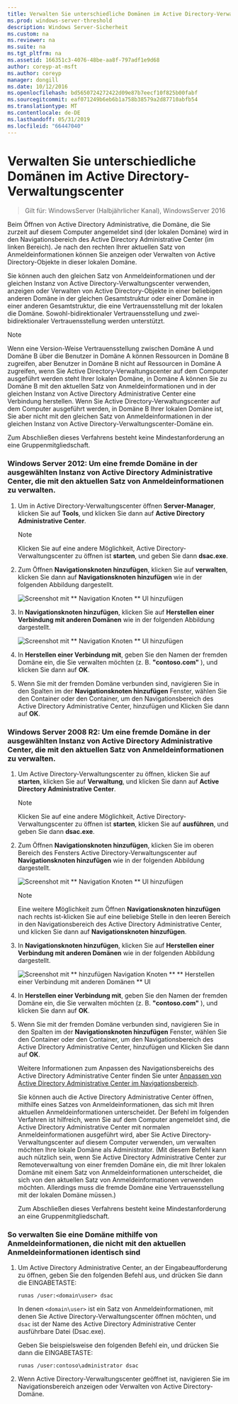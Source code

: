 ```yaml
---
title: Verwalten Sie unterschiedliche Domänen im Active Directory-Verwaltungscenter
ms.prod: windows-server-threshold
description: Windows Server-Sicherheit
ms.custom: na
ms.reviewer: na
ms.suite: na
ms.tgt_pltfrm: na
ms.assetid: 166351c3-4076-48be-aa8f-797adf1e9d68
author: coreyp-at-msft
ms.author: coreyp
manager: dongill
ms.date: 10/12/2016
ms.openlocfilehash: bd5650724272422d09e87b7eecf10f825b00fabf
ms.sourcegitcommit: eaf071249b6eb6b1a758b38579a2d87710abfb54
ms.translationtype: MT
ms.contentlocale: de-DE
ms.lasthandoff: 05/31/2019
ms.locfileid: "66447040"
---
```

# <a name="manage-different-domains-in-active-directory-administrative-center"></a>Verwalten Sie unterschiedliche Domänen im Active Directory-Verwaltungscenter

>Gilt für: WindowsServer (Halbjährlicher Kanal), WindowsServer 2016

  Beim Öffnen von Active Directory Administrative, die Domäne, die Sie zurzeit auf diesem Computer angemeldet sind \(der lokalen Domäne\) wird in den Navigationsbereich des Active Directory Administrative Center \(im linken Bereich\). Je nach den rechten Ihrer aktuellen Satz von Anmeldeinformationen können Sie anzeigen oder Verwalten von Active Directory-Objekte in dieser lokalen Domäne.

 Sie können auch den gleichen Satz von Anmeldeinformationen und der gleichen Instanz von Active Directory-Verwaltungscenter verwenden, anzeigen oder Verwalten von Active Directory-Objekte in einer beliebigen anderen Domäne in der gleichen Gesamtstruktur oder einer Domäne in einer anderen Gesamtstruktur, die eine Vertrauensstellung mit der lokalen die Domäne. Sowohl\-bidirektionaler Vertrauensstellung und zwei\-bidirektionaler Vertrauensstellung werden unterstützt.

> [!NOTE]
>  Wenn eine Version\-Weise Vertrauensstellung zwischen Domäne A und Domäne B über die Benutzer in Domäne A können Ressourcen in Domäne B zugreifen, aber Benutzer in Domäne B nicht auf Ressourcen in Domäne A zugreifen, wenn Sie Active Directory-Verwaltungscenter auf dem Computer ausgeführt werden steht Ihrer lokalen Domäne, in Domäne A können Sie zu Domäne B mit den aktuellen Satz von Anmeldeinformationen und in der gleichen Instanz von Active Directory Administrative Center eine Verbindung herstellen. Wenn Sie Active Directory-Verwaltungscenter auf dem Computer ausgeführt werden, in Domäne B Ihrer lokalen Domäne ist, Sie aber nicht mit den gleichen Satz von Anmeldeinformationen in der gleichen Instanz von Active Directory-Verwaltungscenter-Domäne ein.

 Zum Abschließen dieses Verfahrens besteht keine Mindestanforderung an eine Gruppenmitgliedschaft.

### <a name="windows-server-2012-to-manage-a-foreign-domain-in-the-selected-instance-of-active-directory-administrative-center-using-the-current-set-of-logon-credentials"></a>Windows Server 2012: Um eine fremde Domäne in der ausgewählten Instanz von Active Directory Administrative Center, die mit den aktuellen Satz von Anmeldeinformationen zu verwalten.

1.  Um in Active Directory-Verwaltungscenter öffnen **Server-Manager**, klicken Sie auf **Tools**, und klicken Sie dann auf **Active Directory Administrative Center**.

    > [!NOTE]
    >  Klicken Sie auf eine andere Möglichkeit, Active Directory-Verwaltungscenter zu öffnen ist **starten**, und geben Sie dann **dsac.exe**.

2.  Zum Öffnen **Navigationsknoten hinzufügen**, klicken Sie auf **verwalten**, klicken Sie dann auf **Navigationsknoten hinzufügen** wie in der folgenden Abbildung dargestellt.

     ![Screenshot mit ** Navigation Knoten ** UI hinzufügen](media/ADDS_ADACAddNavNode.gif)

3.  In **Navigationsknoten hinzufügen**, klicken Sie auf **Herstellen einer Verbindung mit anderen Domänen** wie in der folgenden Abbildung dargestellt.

     ![Screenshot mit ** Navigation Knoten ** UI hinzufügen](media/ADDS_ADACConnectToDomain.gif)

4.  In **Herstellen einer Verbindung mit**, geben Sie den Namen der fremden Domäne ein, die Sie verwalten möchten \(z. B. **"contoso.com"** \), und klicken Sie dann auf **OK**.

5.  Wenn Sie mit der fremden Domäne verbunden sind, navigieren Sie in den Spalten im der **Navigationsknoten hinzufügen** Fenster, wählen Sie den Container oder den Container, um den Navigationsbereich des Active Directory Administrative Center, hinzufügen und Klicken Sie dann auf **OK**.

### <a name="windows-server-2008-r2-to-manage-a-foreign-domain-in-the-selected-instance-of-active-directory-administrative-center-using-the-current-set-of-logon-credentials"></a>Windows Server 2008 R2: Um eine fremde Domäne in der ausgewählten Instanz von Active Directory Administrative Center, die mit den aktuellen Satz von Anmeldeinformationen zu verwalten.

1. Um Active Directory-Verwaltungscenter zu öffnen, klicken Sie auf **starten**, klicken Sie auf **Verwaltung**, und klicken Sie dann auf **Active Directory Administrative Center**.

   > [!NOTE]
   >  Klicken Sie auf eine andere Möglichkeit, Active Directory-Verwaltungscenter zu öffnen ist **starten**, klicken Sie auf **ausführen**, und geben Sie dann **dsac.exe**.

2. Zum Öffnen **Navigationsknoten hinzufügen**, klicken Sie im oberen Bereich des Fensters Active Directory-Verwaltungscenter auf **Navigationsknoten hinzufügen** wie in der folgenden Abbildung dargestellt.

    ![Screenshot mit ** Navigation Knoten ** UI hinzufügen](media/click_add_nav_nodes.gif)

   > [!NOTE]
   >  Eine weitere Möglichkeit zum Öffnen **Navigationsknoten hinzufügen** nach rechts ist\-klicken Sie auf eine beliebige Stelle in den leeren Bereich in den Navigationsbereich des Active Directory Administrative Center, und klicken Sie dann auf **Navigationsknoten hinzufügen**.

3. In **Navigationsknoten hinzufügen**, klicken Sie auf **Herstellen einer Verbindung mit anderen Domänen** wie in der folgenden Abbildung dargestellt.

    ![Screenshot mit ** hinzufügen Navigation Knoten ** ** Herstellen einer Verbindung mit anderen Domänen ** UI](media/add_nav_nodes.gif)

4. In **Herstellen einer Verbindung mit**, geben Sie den Namen der fremden Domäne ein, die Sie verwalten möchten \(z. B. **"contoso.com"** \), und klicken Sie dann auf **OK**.

5. Wenn Sie mit der fremden Domäne verbunden sind, navigieren Sie in den Spalten im der **Navigationsknoten hinzufügen** Fenster, wählen Sie den Container oder den Container, um den Navigationsbereich des Active Directory Administrative Center, hinzufügen und Klicken Sie dann auf **OK**.

   Weitere Informationen zum Anpassen des Navigationsbereichs des Active Directory Administrative Center finden Sie unter [Anpassen von Active Directory Administrative Center im Navigationsbereich](customize-the-active-directory-administrative-center-navigation-pane.md).

   Sie können auch die Active Directory Administrative Center öffnen, mithilfe eines Satzes von Anmeldeinformationen, das sich mit Ihren aktuellen Anmeldeinformationen unterscheidet. Der Befehl im folgenden Verfahren ist hilfreich, wenn Sie auf dem Computer angemeldet sind, die Active Directory Administrative Center mit normalen Anmeldeinformationen ausgeführt wird, aber Sie Active Directory-Verwaltungscenter auf diesem Computer verwenden, um verwalten möchten Ihre lokale Domäne als Administrator. \(Mit diesem Befehl kann auch nützlich sein, wenn Sie Active Directory Administrative Center zur Remoteverwaltung von einer fremden Domäne ein, die mit Ihrer lokalen Domäne mit einem Satz von Anmeldeinformationen unterscheidet, die sich von den aktuellen Satz von Anmeldeinformationen verwenden möchten. Allerdings muss die fremde Domäne eine Vertrauensstellung mit der lokalen Domäne müssen.\)

   Zum Abschließen dieses Verfahrens besteht keine Mindestanforderung an eine Gruppenmitgliedschaft.

### <a name="to-manage-a-domain-using-logon-credentials-that-are-different-from-the-current-set-of-logon-credentials"></a>So verwalten Sie eine Domäne mithilfe von Anmeldeinformationen, die nicht mit den aktuellen Anmeldeinformationen identisch sind

1.  Um Active Directory Administrative Center, an der Eingabeaufforderung zu öffnen, geben Sie den folgenden Befehl aus, und drücken Sie dann die EINGABETASTE:

     `runas /user:<domain\user> dsac`

     In denen `<domain\user>` ist ein Satz von Anmeldeinformationen, mit denen Sie Active Directory-Verwaltungscenter öffnen möchten, und `dsac` ist der Name des Active Directory Administrative Center ausführbare Datei \(Dsac.exe\).

     Geben Sie beispielsweise den folgenden Befehl ein, und drücken Sie dann die EINGABETASTE:

     `runas /user:contoso\administrator dsac`

2.  Wenn Active Directory-Verwaltungscenter geöffnet ist, navigieren Sie im Navigationsbereich anzeigen oder Verwalten von Active Directory-Domäne.

  

